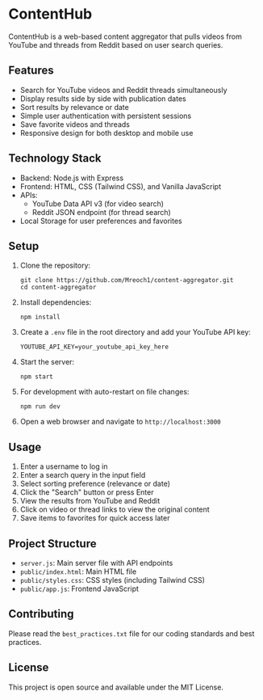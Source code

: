 # ContentHub

ContentHub is a web-based content aggregator that pulls videos from YouTube and threads from Reddit based on user search queries.

## Features

- Search for YouTube videos and Reddit threads simultaneously
- Display results side by side with publication dates
- Sort results by relevance or date
- Simple user authentication with persistent sessions
- Save favorite videos and threads
- Responsive design for both desktop and mobile use

## Technology Stack

- Backend: Node.js with Express
- Frontend: HTML, CSS (Tailwind CSS), and Vanilla JavaScript
- APIs: 
  - YouTube Data API v3 (for video search)
  - Reddit JSON endpoint (for thread search)
- Local Storage for user preferences and favorites

## Setup

1. Clone the repository:
   ```
   git clone https://github.com/Mreoch1/content-aggregator.git
   cd content-aggregator
   ```

2. Install dependencies:
   ```
   npm install
   ```

3. Create a `.env` file in the root directory and add your YouTube API key:
   ```
   YOUTUBE_API_KEY=your_youtube_api_key_here
   ```

4. Start the server:
   ```
   npm start
   ```

5. For development with auto-restart on file changes:
   ```
   npm run dev
   ```

6. Open a web browser and navigate to `http://localhost:3000`

## Usage

1. Enter a username to log in
2. Enter a search query in the input field
3. Select sorting preference (relevance or date)
4. Click the "Search" button or press Enter
5. View the results from YouTube and Reddit
6. Click on video or thread links to view the original content
7. Save items to favorites for quick access later

## Project Structure

- `server.js`: Main server file with API endpoints
- `public/index.html`: Main HTML file
- `public/styles.css`: CSS styles (including Tailwind CSS)
- `public/app.js`: Frontend JavaScript

## Contributing

Please read the `best_practices.txt` file for our coding standards and best practices.

## License

This project is open source and available under the MIT License.

